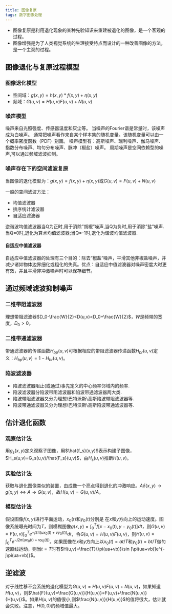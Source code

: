 ```yaml
---
title: 图像复原
tags: 数字图像处理
---
```

- 图像复原是利用退化现象的某种先验知识来重建被退化的图像，是一个客观的过程。
- 图像增强是为了人类视觉系统的生理接受特点而设计的一种改善图像的方法，是一个主观的过程。

## 图像退化与复原过程模型

### 图像退化模型

- 空间域：$g(x,y)=h(x,y)*f(x,y)+\eta(x,y)$
- 频域：$G(u,v)=H(u,v)F(u,v)+N(u,v)$

### 噪声模型

噪声来自光照强度、传感器温度和灰尘等。
当噪声的Fourier谱是常量时，该噪声成为白噪声。
通常把噪声看作来自某个样本集的随机变量。该随机变量可以由一个概率密度函数（PDF）刻画。
噪声模型有：高斯噪声、瑞利噪声、伽马噪声、指数分布噪声、均匀分布噪声、脉冲（椒盐）噪声。
周期噪声是空间依赖型的噪声,可以通过频域滤波抑制。

### 噪声存在下的空间滤波复原

当图像的退化模型为：$g(x,y)=f(x,y)+\eta(x,y)$或$G(u,v)=F(u,v)+N(u,v)$

一般的空间滤波方法：

- 均值滤波器
- 排序统计滤波器
- 自适应滤波器

逆谐波均值滤波器当Q为正时,用于消除”胡椒”噪声,当Q为负时,用于消除”盐”噪声.
当Q=0时,退化为算术均值滤波器;当Q=-1时,退化为谐波均值滤波器.

#### 自适应中值滤波器

自适应中值滤波器的处理有三个目的：除去“椒盐”噪声，平滑其他非椒盐噪声，并减少诸如物体边界细化或粗化的失真。优点：自适应中值滤波器对噪声密度大时更有效，并且平滑非冲激噪声时可以保存细节。

## 通过频域滤波抑制噪声

### 二维带阻滤波器

理想带阻滤波器$D_0-\frac{W}{2}<D(u,v)<D_0+\frac{W}{2}$，$W$是频带的宽度，$D_0>0$。

### 二维带通滤波器

带通滤波器的传递函数$H_{bp}(u,v)$可根据相应的带阻滤波器传递函数$H_{br}(u,v)$定义：$H_{bp}(u,v)=1-H_{br}(u,v)$。

### 陷波滤波器

- 陷波滤波器阻止(或通过)事先定义的中心频率邻域内的频率.
- 陷波滤波器分陷波带阻滤波器和陷波带通滤波器两大类.
- 陷波带阻滤波器又分为理想\巴特沃斯\高斯陷波带阻滤波器等.
- 陷波带通滤波器又分为理想\巴特沃斯\高斯陷波带通滤波器等.

## 估计退化函数

### 观察估计法

用$g_s(x,y)$定义观察子图像，用$\hat{f_s}(x,y)$表示构建子图像，$H_s(u,v)=G_s(u,v)/\hat{F_s}(u,v)$，由$H_s(u,v)$推断$H(u,v)$。

### 实验估计法

获取与退化图像类似的装置，由成像一个亮点得到退化的冲激响应。$A\delta(x,y)\to g(x,y)\iff A\to G(u,v)$，故$H(u,v)=G(u,v)/A$。

### 模型估计法

假设图像$f(x,y)$进行平面运动，$x_0(t)$和$y_0(t)$分别是
在$x$和$y$方向上的运动速度。图像系统曝光时间为$T$，则模糊图像$g(x,y)=\int_0^Tf[x-x_0(t),y-y_0(t)]dt$，则$G(u,v)=F(u,v)\int_0^Te^{-j2\pi(ux_0(t)+vy_0(t))}dt$，令$G(u,v)=H(u,v)F(u,v)$，则$H(u,v)=\int_0^Te^{-j2\pi(ux_0(t)+vy_0(t))}$。如果图像在$x$和$y$方向上以$x_0(t)=at/T$和$y_0(t)=bt/T$做匀速直线运动，则当$t=T$时有$H(u,v)=\frac{T}{\pi(ua+vb)}\sin [\pi(ua+vb)]e^{-j\pi(ua+vb)}$。

## 逆滤波

对于线性移不变系统的退化模型为$G(u,v)=H(u,v)F(u,v)+N(u,v)$，如果知道$H(u,v)$，则$\hat{F}(u,v)=\frac{G(u,v)}{H(u,v)}=F(u,v)+\frac{N(u,v)}{H(u,v)}$。如果$H(u,v)$的值很小,则$\frac{N(u,v)}{H(u,v)}$的值将很大，估计就会失败。注意，$H(0,0)$的频域值最大。

